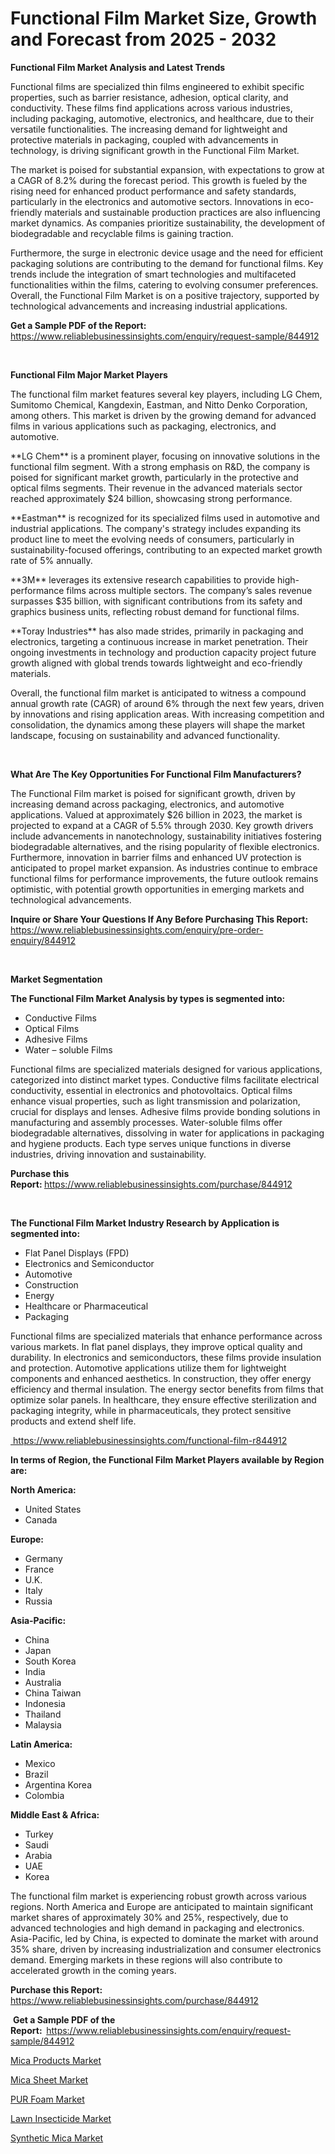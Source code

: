 <p><h1>Functional Film Market Size, Growth and Forecast from 2025 - 2032</h1></p><p><strong>Functional Film Market Analysis and Latest Trends</strong></p>
<p><p>Functional films are specialized thin films engineered to exhibit specific properties, such as barrier resistance, adhesion, optical clarity, and conductivity. These films find applications across various industries, including packaging, automotive, electronics, and healthcare, due to their versatile functionalities. The increasing demand for lightweight and protective materials in packaging, coupled with advancements in technology, is driving significant growth in the Functional Film Market.</p><p>The market is poised for substantial expansion, with expectations to grow at a CAGR of 8.2% during the forecast period. This growth is fueled by the rising need for enhanced product performance and safety standards, particularly in the electronics and automotive sectors. Innovations in eco-friendly materials and sustainable production practices are also influencing market dynamics. As companies prioritize sustainability, the development of biodegradable and recyclable films is gaining traction.</p><p>Furthermore, the surge in electronic device usage and the need for efficient packaging solutions are contributing to the demand for functional films. Key trends include the integration of smart technologies and multifaceted functionalities within the films, catering to evolving consumer preferences. Overall, the Functional Film Market is on a positive trajectory, supported by technological advancements and increasing industrial applications.</p></p>
<p><strong>Get a Sample PDF of the Report:&nbsp;</strong> <a href="https://www.reliablebusinessinsights.com/enquiry/request-sample/844912?utm_campaign=1121&utm_medium=2&utm_source=Github&utm_content=ia&utm_term=31032025&utm_id=functional-film">https://www.reliablebusinessinsights.com/enquiry/request-sample/844912</a></p>
<p>&nbsp;</p>
<p><strong>Functional Film Major Market Players</strong></p>
<p><p>The functional film market features several key players, including LG Chem, Sumitomo Chemical, Kangdexin, Eastman, and Nitto Denko Corporation, among others. This market is driven by the growing demand for advanced films in various applications such as packaging, electronics, and automotive.</p><p>**LG Chem** is a prominent player, focusing on innovative solutions in the functional film segment. With a strong emphasis on R&D, the company is poised for significant market growth, particularly in the protective and optical films segments. Their revenue in the advanced materials sector reached approximately $24 billion, showcasing strong performance.</p><p>**Eastman** is recognized for its specialized films used in automotive and industrial applications. The company's strategy includes expanding its product line to meet the evolving needs of consumers, particularly in sustainability-focused offerings, contributing to an expected market growth rate of 5% annually.</p><p>**3M** leverages its extensive research capabilities to provide high-performance films across multiple sectors. The company’s sales revenue surpasses $35 billion, with significant contributions from its safety and graphics business units, reflecting robust demand for functional films.</p><p>**Toray Industries** has also made strides, primarily in packaging and electronics, targeting a continuous increase in market penetration. Their ongoing investments in technology and production capacity project future growth aligned with global trends towards lightweight and eco-friendly materials.</p><p>Overall, the functional film market is anticipated to witness a compound annual growth rate (CAGR) of around 6% through the next few years, driven by innovations and rising application areas. With increasing competition and consolidation, the dynamics among these players will shape the market landscape, focusing on sustainability and advanced functionality.</p></p>
<p>&nbsp;</p>
<p><strong>What Are The Key Opportunities For Functional Film Manufacturers?</strong></p>
<p><p>The Functional Film market is poised for significant growth, driven by increasing demand across packaging, electronics, and automotive applications. Valued at approximately $26 billion in 2023, the market is projected to expand at a CAGR of 5.5% through 2030. Key growth drivers include advancements in nanotechnology, sustainability initiatives fostering biodegradable alternatives, and the rising popularity of flexible electronics. Furthermore, innovation in barrier films and enhanced UV protection is anticipated to propel market expansion. As industries continue to embrace functional films for performance improvements, the future outlook remains optimistic, with potential growth opportunities in emerging markets and technological advancements.</p></p>
<p><strong>Inquire or Share Your Questions If Any Before Purchasing This Report:</strong> <a href="https://www.reliablebusinessinsights.com/enquiry/pre-order-enquiry/844912?utm_campaign=1121&utm_medium=2&utm_source=Github&utm_content=ia&utm_term=31032025&utm_id=functional-film">https://www.reliablebusinessinsights.com/enquiry/pre-order-enquiry/844912</a></p>
<p>&nbsp;</p>
<p><strong>Market Segmentation</strong></p>
<p><strong>The Functional Film Market Analysis by types is segmented into:</strong></p>
<p><ul><li>Conductive Films</li><li>Optical Films</li><li>Adhesive Films</li><li>Water – soluble Films</li></ul></p>
<p><p>Functional films are specialized materials designed for various applications, categorized into distinct market types. Conductive films facilitate electrical conductivity, essential in electronics and photovoltaics. Optical films enhance visual properties, such as light transmission and polarization, crucial for displays and lenses. Adhesive films provide bonding solutions in manufacturing and assembly processes. Water-soluble films offer biodegradable alternatives, dissolving in water for applications in packaging and hygiene products. Each type serves unique functions in diverse industries, driving innovation and sustainability.</p></p>
<p><strong>Purchase this Report:&nbsp;</strong><a href="https://www.reliablebusinessinsights.com/purchase/844912?utm_campaign=1121&utm_medium=2&utm_source=Github&utm_content=ia&utm_term=31032025&utm_id=functional-film">https://www.reliablebusinessinsights.com/purchase/844912</a></p>
<p>&nbsp;</p>
<p><strong>The Functional Film Market Industry Research by Application is segmented into:</strong></p>
<p><ul><li>Flat Panel Displays (FPD)</li><li>Electronics and Semiconductor</li><li>Automotive</li><li>Construction</li><li>Energy</li><li>Healthcare or Pharmaceutical</li><li>Packaging</li></ul></p>
<p><p>Functional films are specialized materials that enhance performance across various markets. In flat panel displays, they improve optical quality and durability. In electronics and semiconductors, these films provide insulation and protection. Automotive applications utilize them for lightweight components and enhanced aesthetics. In construction, they offer energy efficiency and thermal insulation. The energy sector benefits from films that optimize solar panels. In healthcare, they ensure effective sterilization and packaging integrity, while in pharmaceuticals, they protect sensitive products and extend shelf life.</p></p>
<p><a href="https://www.reliablebusinessinsights.com/functional-film-r844912?utm_campaign=1121&utm_medium=2&utm_source=Github&utm_content=ia&utm_term=31032025&utm_id=functional-film">&nbsp;https://www.reliablebusinessinsights.com/functional-film-r844912</a></p>
<p><strong>In terms of Region, the Functional Film Market Players available by Region are:</strong></p>
<p>
    <p> <strong> North America: </strong>
        <ul>
            <li>United States</li>
            <li>Canada</li>
        </ul>
        </p> 
    <p> <strong> Europe: </strong>
        <ul>
            <li>Germany</li>
            <li>France</li>
            <li>U.K.</li>
            <li>Italy</li>
            <li>Russia</li>
        </ul>
        </p> 
    <p> <strong> Asia-Pacific: </strong>
        <ul>
            <li>China</li>
            <li>Japan</li>
            <li>South Korea</li>
            <li>India</li>
            <li>Australia</li>
            <li>China Taiwan</li>
            <li>Indonesia</li>
            <li>Thailand</li>
            <li>Malaysia</li>
        </ul>
        </p> 
    <p> <strong> Latin America: </strong>
        <ul>
            <li>Mexico</li>
            <li>Brazil</li>
            <li>Argentina Korea</li>
            <li>Colombia</li>
        </ul>
        </p> 
    <p> <strong> Middle East & Africa: </strong>
        <ul>
            <li>Turkey</li>
            <li>Saudi</li>
            <li>Arabia</li>
            <li>UAE</li>
            <li>Korea</li>
        </ul>
    </p>
    </p>
<p><p>The functional film market is experiencing robust growth across various regions. North America and Europe are anticipated to maintain significant market shares of approximately 30% and 25%, respectively, due to advanced technologies and high demand in packaging and electronics. Asia-Pacific, led by China, is expected to dominate the market with around 35% share, driven by increasing industrialization and consumer electronics demand. Emerging markets in these regions will also contribute to accelerated growth in the coming years.</p></p>
<p><strong>Purchase this Report: </strong><a href="https://www.reliablebusinessinsights.com/purchase/844912?utm_campaign=1121&utm_medium=2&utm_source=Github&utm_content=ia&utm_term=31032025&utm_id=functional-film">https://www.reliablebusinessinsights.com/purchase/844912</a></p>
<p>&nbsp;<strong>Get a Sample PDF of the Report:&nbsp;&nbsp;</strong><a href="https://www.reliablebusinessinsights.com/enquiry/request-sample/844912?utm_campaign=1121&utm_medium=2&utm_source=Github&utm_content=ia&utm_term=31032025&utm_id=functional-film">https://www.reliablebusinessinsights.com/enquiry/request-sample/844912</a></p>
<p><strong></strong></p>
<p><p><a href="https://github.com/arifasabeygb/Market-Research-Report-List-1/blob/main/mica-products-market.md?utm_campaign=1121&utm_medium=2&utm_source=Github&utm_content=ia&utm_term=31032025&utm_id=functional-film">Mica Products Market</a></p><p><a href="https://github.com/kaidaloeckf7/Market-Research-Report-List-1/blob/main/mica-sheet-market.md?utm_campaign=1121&utm_medium=2&utm_source=Github&utm_content=ia&utm_term=31032025&utm_id=functional-film">Mica Sheet Market</a></p><p><a href="https://github.com/nacarnzina/Market-Research-Report-List-1/blob/main/pur-foam-market.md?utm_campaign=1121&utm_medium=2&utm_source=Github&utm_content=ia&utm_term=31032025&utm_id=functional-film">PUR Foam Market</a></p><p><a href="https://github.com/giulyankela/Market-Research-Report-List-1/blob/main/lawn-insecticide-market.md?utm_campaign=1121&utm_medium=2&utm_source=Github&utm_content=ia&utm_term=31032025&utm_id=functional-film">Lawn Insecticide Market</a></p><p><a href="https://github.com/theyasnare5w/Market-Research-Report-List-1/blob/main/synthetic-mica-market.md?utm_campaign=1121&utm_medium=2&utm_source=Github&utm_content=ia&utm_term=31032025&utm_id=functional-film">Synthetic Mica Market</a></p></p>